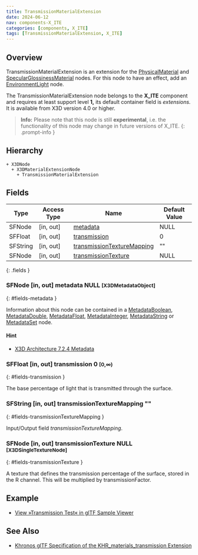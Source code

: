 ```yaml
---
title: TransmissionMaterialExtension
date: 2024-06-12
nav: components-X_ITE
categories: [components, X_ITE]
tags: [TransmissionMaterialExtension, X_ITE]
---
```

<style>
.post h3 {
   word-spacing: 0.2em;
}
</style>

## Overview

TransmissionMaterialExtension is an extension for the [PhysicalMaterial](../../shape/physicalmaterial/) and [SpecularGlossinessMaterial](../specularglossinessmaterial/) nodes. For this node to have an effect, add an [EnvironmentLight](../../lighting/environmentlight) node.

The TransmissionMaterialExtension node belongs to the **X_ITE** component and requires at least support level **1,** its default container field is *extensions.* It is available from X3D version 4.0 or higher.

>**Info:** Please note that this node is still **experimental**, i.e. the functionality of this node may change in future versions of X_ITE.
{: .prompt-info }

## Hierarchy

```
+ X3DNode
  + X3DMaterialExtensionNode
    + TransmissionMaterialExtension
```

## Fields

| Type | Access Type | Name | Default Value |
| ---- | ----------- | ---- | ------------- |
| SFNode | [in, out] | [metadata](#fields-metadata) | NULL  |
| SFFloat | [in, out] | [transmission](#fields-transmission) | 0  |
| SFString | [in, out] | [transmissionTextureMapping](#fields-transmissionTextureMapping) | "" |
| SFNode | [in, out] | [transmissionTexture](#fields-transmissionTexture) | NULL  |
{: .fields }

### SFNode [in, out] **metadata** NULL <small>[X3DMetadataObject]</small>
{: #fields-metadata }

Information about this node can be contained in a [MetadataBoolean](/x_ite/components/core/metadataboolean/), [MetadataDouble](/x_ite/components/core/metadatadouble/), [MetadataFloat](/x_ite/components/core/metadatafloat/), [MetadataInteger](/x_ite/components/core/metadatainteger/), [MetadataString](/x_ite/components/core/metadatastring/) or [MetadataSet](/x_ite/components/core/metadataset/) node.

#### Hint

- [X3D Architecture 7.2.4 Metadata](https://www.web3d.org/specifications/X3Dv4/ISO-IEC19775-1v4-IS/Part01/components/core.html#Metadata)

### SFFloat [in, out] **transmission** 0 <small>[0,∞)</small>
{: #fields-transmission }

The base percentage of light that is transmitted through the surface.

### SFString [in, out] **transmissionTextureMapping** ""
{: #fields-transmissionTextureMapping }

Input/Output field *transmissionTextureMapping*.

### SFNode [in, out] **transmissionTexture** NULL <small>[X3DSingleTextureNode]</small>
{: #fields-transmissionTexture }

A texture that defines the transmission percentage of the surface, stored in the R channel. This will be multiplied by transmissionFactor.

## Example

- [View »Transmission Test« in glTF Sample Viewer](/x_ite/laboratory/gltf-sample-viewer/?url=TransmissionTest)

## See Also

- [Khronos glTF Specification of the KHR_materials_transmission Extension](https://github.com/KhronosGroup/glTF/tree/main/extensions/2.0/Khronos/KHR_materials_transmission)
